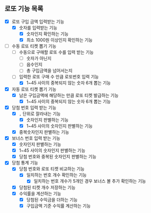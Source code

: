 ## 로또 기능 목록
- [x] 로또 구입 금액 입력받는 기능
    - [x] 숫자를 입력받는 기능
        - [x] 숫자인지 확인하는 기능
        - [x] 최소 1000원 이상인지 확인하는 기능 
    
- [ ] 수동 로또 티켓 뽑기 기능
    - [ ] 수동으로 구매할 로또 수를 입력 받는 기능
        - [ ] 숫자가 아닌지
        - [ ] 음수인지
        - [ ] 총 구입금액을 넘어서는지
    - [ ] 입력한 로또 구매 수 만큼 로또번호 입력 기능
        - [x] 1~45 사이의 중복되지 않는 숫자 6개 뽑는 기능

- [x] 자동 로또 티켓 뽑기 기능
    - [x] 남은 구입금액에 해당하는 만큼 로또 티켓 발급하는 기능
        - [x] 1~45 사이의 중복되지 않는 숫자 6개 뽑는 기능 
    
- [x] 당첨 번호 입력 받는 기능
    - [x] `,` 단위로 잘라내는 기능
        - [x] 숫자인지 판별하는 기능
        - [x] 1~45 사이의 숫자인지 판별하는 기능
    - [x] 중복숫자인지 판별하는 기능

- [x] 보너스 번호 입력 받는 기능
    - [x] 숫자인지 판별하는 기능
    - [x] 1~45 사이의 숫자인지 판별하는 기능
    - [x] 당첨 번호와 중복된 숫자인지 판별하는 기능

- [x] 당첨 통계 기능
    - [x] 당첨 번호와 로또 티켓 비교하는 기능 
        - [x] 일치하는 번호 개수 확인하는 기능
            - [x] 일치하는 번호 개수가 5개인 경우 보너스 볼 추가 확인하는 기능
    - [x] 당첨된 티켓 개수 저장하는 기능
    - [x] 수익률을 계산하는 기능
        - [x] 당첨된 수익금을 더하는 기능
        - [x] 구입금액 기준 수익률 계산하는 기능